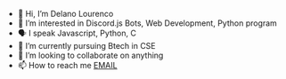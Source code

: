 - 👋 Hi, I’m Delano Lourenco
- 👀 I’m interested in Discord.js Bots, Web Development, Python program
- 🗣️ I speak Javascript, Python, C
- 🌱 I’m currently pursuing Btech in CSE
- 💞️ I’m looking to collaborate on anything
- 📫 How to reach me [EMAIL](mailto:3ddelano@gmail.com)
